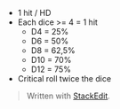 * 1 hit / HD
* Each dice >= 4 = 1 hit
  * D4 = 25%
  * D6 = 50%
  * D8 = 62,5%
  * D10 = 70%
  * D12 = 75%
* Critical roll twice the dice

> Written with [StackEdit](https://stackedit.io/).
<!--stackedit_data:
eyJoaXN0b3J5IjpbLTc3OTQyNDA2OV19
-->